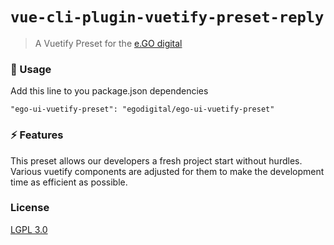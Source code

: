 # `vue-cli-plugin-vuetify-preset-reply`

> A Vuetify Preset for the [e.GO digital](https://e-go-digital.com/)

### 🚀 Usage

Add this line to you package.json dependencies
```
"ego-ui-vuetify-preset": "egodigital/ego-ui-vuetify-preset"
```

### ⚡ Features
This preset allows our developers a fresh project start without hurdles. Various vuetify components are adjusted for them to make the development time as efficient as possible.

### License
[LGPL 3.0](https://www.gnu.de/documents/lgpl-3.0.de.html)
